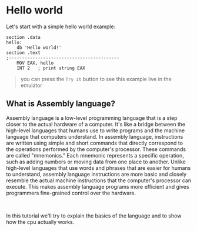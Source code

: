 # Hello world

Let's start with a simple hello world example:


```shell
section .data
hello:
    db 'Hello world!'
section .text
;------------------------------------------
    MOV EAX, hello
    INT 2   ; print string EAX

```
<!-- console -memory -cpu -->


<!-- new -->
> you can press the `Try it` button to see this example live in the emulator

## What is Assembly language?

Assembly language is a low-level programming language that is a step closer to the actual hardware of a computer. It's like a bridge between the high-level languages that humans use to write programs and the machine language that computers understand.
In assembly language, instructions are written using simple and short commands that directly correspond to the operations performed by the computer's processor. These commands are called "mnemonics." Each mnemonic represents a specific operation, such as adding numbers or moving data from one place to another.
Unlike high-level languages that use words and
phrases that are easier for humans to understand,
assembly language instructions are more basic and
closely resemble the actual machine instructions that
the computer's processor can execute. This makes assembly
language programs more efficient and gives programmers fine-grained control over the hardware.

<br>

In this tutorial we'll try to explain the basics of the language and to show how the cpu actually works.
